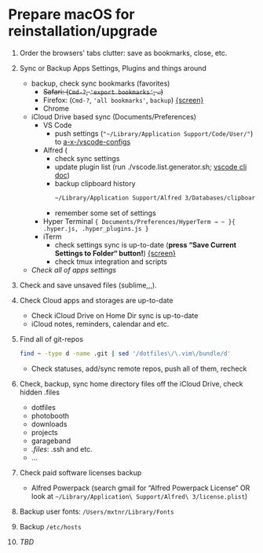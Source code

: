 # Prepare macOS for reinstallation/upgrade

1. Order the browsers' tabs clutter: save as bookmarks, close, etc.
1. Sync or Backup Apps Settings, Plugins and things around
    - backup, check sync bookmarks (favorites)
        - ~~Safari: (`Cmd-?`, `'export bookmarks'`, `⏎`)~~
        - Firefox: (`Cmd-?`, `'all bookmarks'`, `backup`) [{screen}](https://yadi.sk/i/pHVE4pVAnBYAm)
        - Chrome
    - iCloud Drive based sync (Documents/Preferences)
        - VS Code
            - push settings (`"~/Library/Application Support/Code/User/"`) to [a-x-/vscode-configs](https://github.com/a-x-/vscode-configs)
        - Alfred (
            - check sync settings
            - update plugin list (run ./vscode.list.generator.sh; [vscode cli doc](https://code.visualstudio.com/docs/editor/extension-gallery#_command-line-extension-management))
            - backup clipboard history
              ```sh
              ~/Library/Application Support/Alfred 3/Databases/clipboard.alfdb*
              ```
            - remember some set of settings
        - Hyper Terminal
            `{ Documents/Preferences/HyperTerm → ~ }{ .hyper.js, .hyper_plugins.js }`
        - iTerm
            - check settings sync is up-to-date (**press “Save Current Settings to Folder“ button!**) [{screen}](https://user-images.githubusercontent.com/6201068/42291061-14f2ed38-7fd2-11e8-97a6-689aecec1829.png)
            - check tmux integration and scripts
    - _Check all of apps settings_
1. Check and save unsaved files (sublime,,,).
1. Check Cloud apps and storages are up-to-date
    - Check iCloud Drive on Home Dir sync is up-to-date
    - iCloud notes, reminders, calendar and etc.
1. Find all of git-repos
    ```sh
    find ~ -type d -name .git | sed '/dotfiles\/\.vim\/bundle/d'
    ```
    - Check statuses, add/sync remote repos, push all of them, recheck
1. Check, backup, sync home directory files off the iCloud Drive, check hidden .files
    - dotfiles
    - photobooth
    - downloads
    - projects
    - garageband
    - *.files*: .ssh and etc.
    - ...
1. Check paid software licenses backup
    - Alfred Powerpack (search gmail for “Alfred Powerpack License“ OR look at `~/Library/Application\ Support/Alfred\ 3/license.plist`)
1. Backup user fonts: `/Users/mxtnr/Library/Fonts`
1. Backup `/etc/hosts`

100500. _TBD_

